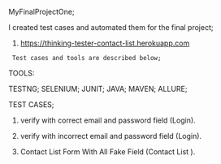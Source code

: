 MyFinalProjectOne;
    
   I created test cases and automated them for the final project;

   1) https://thinking-tester-contact-list.herokuapp.com
   

     Test cases and tools are described below;

TOOLS:

   TESTNG; SELENIUM; JUNIT; JAVA; MAVEN; ALLURE;


TEST CASES;

 1) verify with correct email and password field (Login).
 
 2) verify with incorrect email and password field (Login).
 
 3) Contact List Form With All Fake Field (Contact List ).
